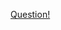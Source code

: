 <a href="https://quera.ir/problemset/contest/20258/%D8%B3%D8%A4%D8%A7%D9%84-%D8%AD%D8%B1%DB%8C%D8%B5%D8%A7%D9%86%D9%87-%D9%86%D9%85%DA%A9-%D8%B2%D9%86%D8%AF%DA%AF%DB%8C">Question!</a>